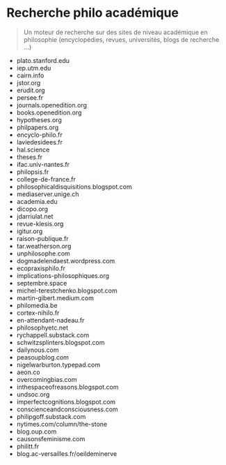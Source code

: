 # Recherche philo académique

> Un moteur de recherche sur des sites de niveau académique en philosophie (encyclopédies, revues, universités, blogs de recherche …)

- plato.stanford.edu
- iep.utm.edu
- cairn.info
- jstor.org
- erudit.org
- persee.fr
- journals.openedition.org
- books.openedition.org
- hypotheses.org
- philpapers.org
- encyclo-philo.fr
- laviedesidees.fr
- hal.science
- theses.fr
- ifac.univ-nantes.fr
- philopsis.fr
- college-de-france.fr
- philosophicaldisquisitions.blogspot.com
- mediaserver.unige.ch
- academia.edu
- dicopo.org
- jdarriulat.net
- revue-klesis.org
- igitur.org
- raison-publique.fr
- tar.weatherson.org
- unphilosophe.com
- dogmadelendaest.wordpress.com
- ecopraxisphilo.fr
- implications-philosophiques.org
- septembre.space
- michel-terestchenko.blogspot.com
- martin-gibert.medium.com
- philomedia.be
- cortex-nihilo.fr
- en-attendant-nadeau.fr
- philosophyetc.net
- rychappell.substack.com
- schwitzsplinters.blogspot.com
- dailynous.com
- peasoupblog.com
- nigelwarburton.typepad.com
- aeon.co
- overcomingbias.com
- inthespaceofreasons.blogspot.com
- undsoc.org
- imperfectcognitions.blogspot.com
- conscienceandconsciousness.com
- philipgoff.substack.com
- nytimes.com/column/the-stone
- blog.oup.com
- causonsfeminisme.com
- philitt.fr
- blog.ac-versailles.fr/oeildeminerve